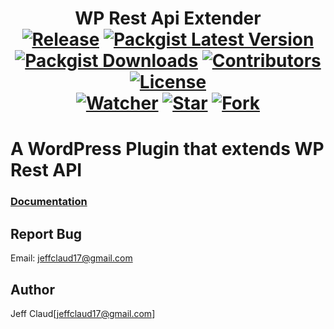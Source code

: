<h1 align="center">
	WP Rest Api Extender
	<br>
	<a href="https://github.com/crazymeeks/wp-rest-api-extender/releases"><img src="https://img.shields.io/github/release/crazymeeks/wp-rest-api-extender.svg?maxAge=2592000&colorB=de0404" alt="Release"></a>
	<a href="https://packagist.org/packages/crazymeeks/wp-rest-api-extender"><img src="https://img.shields.io/packagist/v/crazymeeks/wp-rest-api-extender.svg?maxAge=2592000" alt="Packgist Latest Version"></a>
	<a href="https://packagist.org/packages/crazymeeks/wp-rest-api-extender/stats"><img src="https://img.shields.io/packagist/dt/crazymeeks/wp-rest-api-extender.svg?maxAge=2592000&colorB=00e500" alt="Packgist Downloads"></a>
	<a href="https://github/contributors/crazymeeks/wp-rest-api-extender"><img src="https://img.shields.io/github/contributors/crazymeeks/wp-rest-api-extender.svg?maxAge=2592000" alt="Contributors"></a>
	<a href="https://packagist.org/packages/crazymeeks/capsule-wp"><img src="https://img.shields.io/packagist/l/crazymeeks/wp-rest-api-extender.svg" alt="License"></a>
	<br>
	<a href="https://github.com/crazymeeks/wp-capsule/watchers"><img src="https://img.shields.io/github/watchers/crazymeeks/wp-rest-api-extender.svg?style=social&label=Watch&maxAge=2592000" alt="Watcher"></a>
	<a href="https://github.com/crazymeeks/wp-rest-api-extender/stargazers"><img src="https://img.shields.io/github/stars/crazymeeks/wp-rest-api-extender.svg?style=social&label=Star&maxAge=2592000" alt="Star"></a>
	<a href="https://github.com/crazymeeks/wp-rest-api-extender/network"><img src="https://img.shields.io/github/forks/crazymeeks/wp-rest-api-extender.svg?style=social&label=Fork" alt="Fork"></a>
</h1>

# A WordPress Plugin that extends WP Rest API

### [Documentation](https://github.com/crazymeeks/wp-rest-api-extender/wiki)
## Report Bug
Email: jeffclaud17@gmail.com

## Author
Jeff Claud[jeffclaud17@gmail.com]
